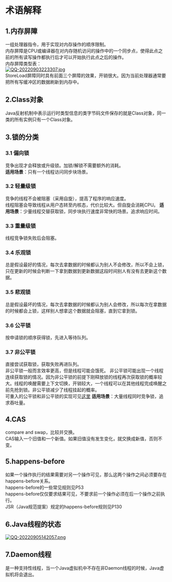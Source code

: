 # 术语解释

## 1.内存屏障  
一组处理器指令，用于实现对内存操作的顺序限制。  
内存屏障是CPU或编译器在对内存随机访问的操作中的一个同步点，使得此点之前的所有读写操作都执行后才可以开始执行此点之后的操作。  
内存屏障类型表：  
[![QQ-20220903223307.jpg](https://i.postimg.cc/rw7rf9gR/QQ-20220903223307.jpg)](https://postimg.cc/v4LTBfJG)  
StoreLoad屏障同时具有前面三个屏障的效果，开销很大。因为当前处理器通常要把所有写缓冲区的数据刷新到内存中。   
## 2.Class对象  
Java反射机制中表示运行时类型信息的类字节码文件保存的就是Class对象，同一类的所有实例只有一个Class对象。 
## 3.锁的分类  
### 3.1 偏向锁  
竞争出现才会释放或升级锁。加锁/解锁不需要额外的消耗。  
**适用场景**：只有一个线程访问同步块场景。  
### 3.2 轻量级锁  
竞争的线程不会被阻塞（采用自旋），提高了程序的响应速度。  
线程阻塞会导致线程从用户态转至内核态，代价比较大。但自旋会消耗CPU。 
**适用场景**：少量线程交替获取锁，同步块执行速度非常快的场景。追求响应时间。  
### 3.3 重量级锁  
线程竞争锁失败后会阻塞。  
### 3.4 乐观锁  
总是假设最好的情况，每次去拿数据的时候都认为别人不会修改，所以不会上锁，只在更新的时候会判断一下拿到数据到更新数据这段时间别人有没有去更新这个数据。  
### 3.5 悲观锁  
总是假设最坏的情况，每次去拿数据的时候都认为别人会修改，所以每次在拿数据的时候都会上锁，这样别人想拿这个数据就会阻塞，直到它拿到锁。  
### 3.6 公平锁  
按申请锁的顺序获得锁，先进入等待队列。  
### 3.7 非公平锁  
直接尝试获取锁，获取失败再进队列。  
非公平锁一般而言效率更高，但是线程可能会饿死。 
非公平锁可能出现一个线程连续获取锁的情况。因为非公平锁的前提下刚释放锁的线程再次获取锁的概率较大。线程的唤醒需要上下文切换，开销较大，一个线程可以在其他线程完成唤醒之前先抢到锁。非公平锁减少了线程挂起的概率。  
可重入的公平锁和非公平锁的实现可见[这里](Java并发编程.md/#6重入锁)
**适用场景**：大量线程同时竞争锁，追求吞吐量。  
## 4.CAS
compare and swap，比较并交换。   
CAS输入一个旧值和一个新值。如果旧值没有发生变化，就交换成新值，否则不变。  
## 5.happens-before  
如果一个操作执行的结果需要对另一个操作可见，那么这两个操作之间必须要存在happens-before关系。  
happens-before的一些常见规则见P53  
happens-before仅仅要求结果可见，不要求前一个操作必须在后一个操作之前执行。  
JSR（Java规范提案）规定的happens-before规则见P130  
## 6.Java线程的状态  
[![QQ-20220905142057.png](https://i.postimg.cc/tJ30JDsL/QQ-20220905142057.png)](https://postimg.cc/0KyXHYdf)  
## 7.Daemon线程  
是一种支持性线程，当一个Java虚拟机中不存在非Daemon线程的时候，Java虚拟机将会退出。  

